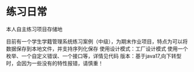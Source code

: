 # 练习日常
 本人自主练习项目存储地

 目前有一个学生学籍管理系统练习案例（中级），为期末作业项目，特点为可以将数据保存到本地文件，并支持序列化保存
使用设计模式：工厂设计模式
使用一个枚举、一个自定义错误、一个接口等，详情见代码
版本：基于java17,向下转型时，会因为一些没有的特性报错，请慎重！
